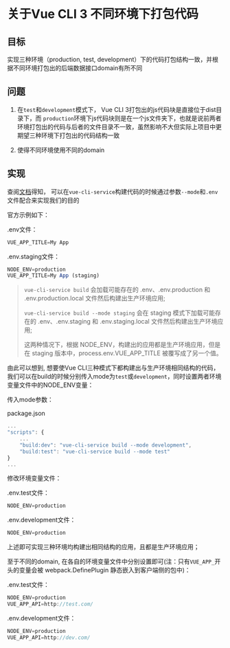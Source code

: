 # 关于Vue CLI 3 不同环境下打包代码

## 目标
实现三种环境（production, test, development）下的代码打包结构一致，并根据不同环境打包出的后端数据接口domain有所不同

## 问题
1. 在`test`和`development`模式下， Vue CLI 3打包出的js代码块是直接位于dist目录下，而 `production`环境下js代码块则是在一个js文件夹下，也就是说前两者环境打包出的代码与后者的文件目录不一致，虽然影响不大但实际上项目中更期望三种环境下打包出的代码结构一致

2. 使得不同环境使用不同的domain

## 实现
查阅[文档](https://cli.vuejs.org/zh/guide/mode-and-env.html)得知， 可以在`vue-cli-service`构建代码的时候通过参数`--mode`和`.env`文件配合来实现我们的目的

官方示例如下：

.env文件：
```js
VUE_APP_TITLE=My App
```
.env.staging文件：
```js
NODE_ENV=production
VUE_APP_TITLE=My App (staging)
```

>`vue-cli-service build` 会加载可能存在的 .env、.env.production 和 .env.production.local 文件然后构建出生产环境应用;  
>
>`vue-cli-service build --mode staging` 会在 staging 模式下加载可能存在的 .env、.env.staging 和 .env.staging.local 文件然后构建出生产环境应用;  
>
>这两种情况下，根据 NODE_ENV，构建出的应用都是生产环境应用，但是在 staging 版本中，process.env.VUE_APP_TITLE 被覆写成了另一个值。

由此可以想到, 想要使Vue CLI三种模式下都构建出与生产环境相同结构的代码，我们可以在build的时候分别传入mode为`test`或`development`，同时设置两者环境变量文件中的NODE_ENV变量：

传入mode参数：

package.json
```js
...
"scripts": {
    ...
    "build:dev": "vue-cli-service build --mode development",
    "build:test": "vue-cli-service build --mode test"
}
...
```
修改环境变量文件：

.env.test文件：
```js
NODE_ENV=production
```
.env.development文件：
```js
NODE_ENV=production
```
上述即可实现三种环境均构建出相同结构的应用，且都是生产环境应用；

至于不同的domain, 在各自的环境变量文件中分别设置即可(注：只有`VUE_APP_`开头的变量会被 webpack.DefinePlugin 静态嵌入到客户端侧的包中)：

.env.test文件：
```js
NODE_ENV=production
VUE_APP_API=http://test.com/
```
.env.development文件：
```js
NODE_ENV=production
VUE_APP_API=http://dev.com/
```
